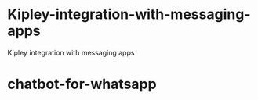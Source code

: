# Kipley-integration-with-messaging-apps
Kipley integration with messaging apps
# chatbot-for-whatsapp
